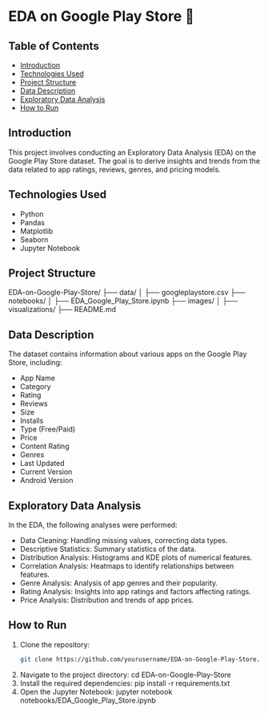 # EDA on Google Play Store 📱

## Table of Contents
- [Introduction](#introduction)
- [Technologies Used](#technologies-used)
- [Project Structure](#project-structure)
- [Data Description](#data-description)
- [Exploratory Data Analysis](#exploratory-data-analysis)
- [How to Run](#how-to-run)


## Introduction
This project involves conducting an Exploratory Data Analysis (EDA) on the Google Play Store dataset. The goal is to derive insights and trends from the data related to app ratings, reviews, genres, and pricing models.

## Technologies Used
- Python
- Pandas
- Matplotlib
- Seaborn
- Jupyter Notebook

## Project Structure
EDA-on-Google-Play-Store/
├── data/
│ ├── googleplaystore.csv
├── notebooks/
│ ├── EDA_Google_Play_Store.ipynb
├── images/
│ ├── visualizations/
├── README.md


## Data Description
The dataset contains information about various apps on the Google Play Store, including:
- App Name
- Category
- Rating
- Reviews
- Size
- Installs
- Type (Free/Paid)
- Price
- Content Rating
- Genres
- Last Updated
- Current Version
- Android Version

## Exploratory Data Analysis
In the EDA, the following analyses were performed:
- Data Cleaning: Handling missing values, correcting data types.
- Descriptive Statistics: Summary statistics of the data.
- Distribution Analysis: Histograms and KDE plots of numerical features.
- Correlation Analysis: Heatmaps to identify relationships between features.
- Genre Analysis: Analysis of app genres and their popularity.
- Rating Analysis: Insights into app ratings and factors affecting ratings.
- Price Analysis: Distribution and trends of app prices.

## How to Run
1. Clone the repository:
   ```bash
   git clone https://github.com/yourusername/EDA-on-Google-Play-Store.git
2. Navigate to the project directory:
   cd EDA-on-Google-Play-Store
3. Install the required dependencies:
   pip install -r requirements.txt
4. Open the Jupyter Notebook:
   jupyter notebook notebooks/EDA_Google_Play_Store.ipynb
